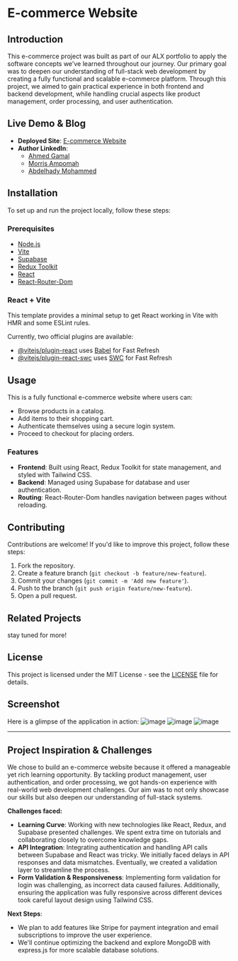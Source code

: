 # E-commerce Website

## Introduction

This e-commerce project was built as part of our ALX portfolio to apply the software concepts we've learned throughout our journey. Our primary goal was to deepen our understanding of full-stack web development by creating a fully functional and scalable e-commerce platform. Through this project, we aimed to gain practical experience in both frontend and backend development, while handling crucial aspects like product management, order processing, and user authentication.

## Live Demo & Blog

- **Deployed Site**: [E-commerce Website](https://alx-commerce.vercel.app/)
- **Author LinkedIn**:
    - [Ahmed Gamal](https://www.linkedin.com/in/ahmed-gamal17?utm_source=share&utm_campaign=share_via&utm_content=profile&utm_medium=android_app)
    - [Morris Ampomah](https://www.linkedin.com/in/morris-ampomah-219738216?utm_source=share&utm_campaign=share_via&utm_content=profile&utm_medium=android_app)
    - [Abdelhady Mohammed](https://www.linkedin.com/in/abdelhady-mohammed-752783198?utm_source=share&utm_campaign=share_via&utm_content=profile&utm_medium=android_app)

## Installation

To set up and run the project locally, follow these steps:

### Prerequisites
- [Node.js](https://nodejs.org/en/download/)
- [Vite](https://vitejs.dev/guide/)
- [Supabase](https://supabase.com/docs/)
- [Redux Toolkit](https://redux-toolkit.js.org/)
- [React](https://reactjs.org/)
- [React-Router-Dom](https://reactrouter.com/)

### React + Vite

This template provides a minimal setup to get React working in Vite with HMR and some ESLint rules.

Currently, two official plugins are available:

- [@vitejs/plugin-react](https://github.com/vitejs/vite-plugin-react/blob/main/packages/plugin-react/README.md) uses [Babel](https://babeljs.io/) for Fast Refresh
- [@vitejs/plugin-react-swc](https://github.com/vitejs/vite-plugin-react-swc) uses [SWC](https://swc.rs/) for Fast Refresh

## Usage

This is a fully functional e-commerce website where users can:
- Browse products in a catalog.
- Add items to their shopping cart.
- Authenticate themselves using a secure login system.
- Proceed to checkout for placing orders.

### Features
- **Frontend**: Built using React, Redux Toolkit for state management, and styled with Tailwind CSS.
- **Backend**: Managed using Supabase for database and user authentication.
- **Routing**: React-Router-Dom handles navigation between pages without reloading.

## Contributing

Contributions are welcome! If you'd like to improve this project, follow these steps:
1. Fork the repository.
2. Create a feature branch (`git checkout -b feature/new-feature`).
3. Commit your changes (`git commit -m 'Add new feature'`).
4. Push to the branch (`git push origin feature/new-feature`).
5. Open a pull request.

## Related Projects

stay tuned for more!

## License

This project is licensed under the MIT License - see the [LICENSE](LICENSE) file for details.

## Screenshot

Here is a glimpse of the application in action:
![image](https://github.com/user-attachments/assets/a998bfc0-15e1-48f2-93aa-11c634fb70be)
![image](https://github.com/user-attachments/assets/707144db-646b-4bc0-b3b7-95c1615d57b6)
![image](https://github.com/user-attachments/assets/8ecd344c-0046-4dd4-bba4-8bd9b79da251)

---

## Project Inspiration & Challenges

We chose to build an e-commerce website because it offered a manageable yet rich learning opportunity. By tackling product management, user authentication, and order processing, we got hands-on experience with real-world web development challenges. Our aim was to not only showcase our skills but also deepen our understanding of full-stack systems.

**Challenges faced:**
- **Learning Curve**: Working with new technologies like React, Redux, and Supabase presented challenges. We spent extra time on tutorials and collaborating closely to overcome knowledge gaps.
- **API Integration**: Integrating authentication and handling API calls between Supabase and React was tricky. We initially faced delays in API responses and data mismatches. Eventually, we created a validation layer to streamline the process.
- **Form Validation & Responsiveness**: Implementing form validation for login was challenging, as incorrect data caused failures. Additionally, ensuring the application was fully responsive across different devices took careful layout design using Tailwind CSS.

**Next Steps**:
- We plan to add features like Stripe for payment integration and email subscriptions to improve the user experience.
- We'll continue optimizing the backend and explore MongoDB with express.js for more scalable database solutions.
